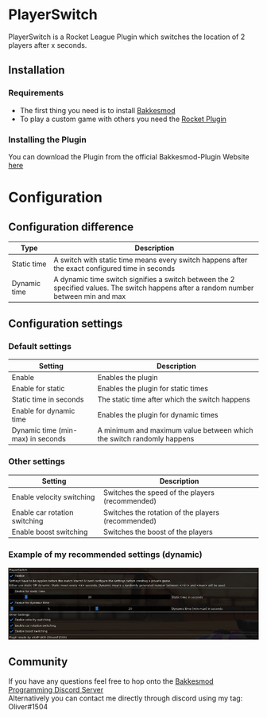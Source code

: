 # PlayerSwitch

PlayerSwitch is a Rocket League Plugin which switches the location of 2 players after x seconds.

## Installation

### Requirements

* The first thing you need is to install [Bakkesmod](https://www.bakkesmod.com/ "Bakkesmod")
* To play a custom game with others you need the [Rocket Plugin](https://bakkesplugins.com/plugins/view/26)

### Installing the Plugin

You can download the Plugin from the official Bakkesmod-Plugin Website [here](https://bakkesplugins.com/plugins/view/287)

# Configuration

## Configuration difference

| Type | Description |
| ---- | ----------- |
| Static time | A switch with static time means every switch happens after the exact configured time in seconds |
| Dynamic time | A dynamic time switch signifies a switch between the 2 specified values. The switch happens after a random number between min and max |

## Configuration settings

### Default settings

| Setting | Description |
| ------- | ----------- |
| Enable | Enables the plugin |
| Enable for static | Enables the plugin for static times |
| Static time in seconds | The static time after which the switch happens |
| Enable for dynamic time | Enables the plugin for dynamic times |
| Dynamic time (min-max) in seconds | A minimum and maximum value between which the switch randomly happens |

### Other settings

| Setting | Description |
| ------- | ----------- |
| Enable velocity switching | Switches the speed of the players (recommended) |
| Enable car rotation switching | Switches the rotation of the players (recommended) |
| Enable boost switching | Switches the boost of the players |

### Example of my recommended settings (dynamic)
![configuration](https://github.com/Oliver2Goetz/PlayerSwitch/blob/9622afd1d6291cd571d9f585c32a1893341c2bd1/.github/images/playerswitch_menu.png)

## Community
If you have any questions feel free to hop onto the [Bakkesmod Programming Discord Server](https://discord.com/invite/HMptXSzCvU) <br>
Alternatively you can contact me directly through discord using my tag: Oliver#1504
